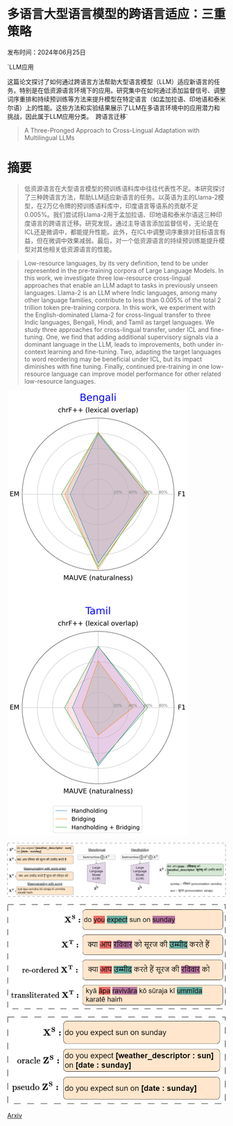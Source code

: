 # 多语言大型语言模型的跨语言适应：三重策略

发布时间：2024年06月25日

`LLM应用

这篇论文探讨了如何通过跨语言方法帮助大型语言模型（LLM）适应新语言的任务，特别是在低资源语言环境下的应用。研究集中在如何通过添加监督信号、调整词序重排和持续预训练等方法来提升模型在特定语言（如孟加拉语、印地语和泰米尔语）上的性能。这些方法和实验结果展示了LLM在多语言环境中的应用潜力和挑战，因此属于LLM应用分类。` `跨语言迁移`

> A Three-Pronged Approach to Cross-Lingual Adaptation with Multilingual LLMs

# 摘要

> 低资源语言在大型语言模型的预训练语料库中往往代表性不足。本研究探讨了三种跨语言方法，帮助LLM适应新语言的任务。以英语为主的Llama-2模型，在2万亿令牌的预训练语料库中，印度语言等语系的贡献不足$0.005\%$。我们尝试将Llama-2用于孟加拉语、印地语和泰米尔语这三种印度语言的跨语言迁移。研究发现，通过主导语言添加监督信号，无论是在ICL还是微调中，都能提升性能。此外，在ICL中调整词序重排对目标语言有益，但在微调中效果减弱。最后，对一个低资源语言的持续预训练能提升模型对其他相关低资源语言的性能。

> Low-resource languages, by its very definition, tend to be under represented in the pre-training corpora of Large Language Models. In this work, we investigate three low-resource cross-lingual approaches that enable an LLM adapt to tasks in previously unseen languages. Llama-2 is an LLM where Indic languages, among many other language families, contribute to less than $0.005\%$ of the total $2$ trillion token pre-training corpora. In this work, we experiment with the English-dominated Llama-2 for cross-lingual transfer to three Indic languages, Bengali, Hindi, and Tamil as target languages. We study three approaches for cross-lingual transfer, under ICL and fine-tuning. One, we find that adding additional supervisory signals via a dominant language in the LLM, leads to improvements, both under in-context learning and fine-tuning. Two, adapting the target languages to word reordering may be beneficial under ICL, but its impact diminishes with fine tuning. Finally, continued pre-training in one low-resource language can improve model performance for other related low-resource languages.

![多语言大型语言模型的跨语言适应：三重策略](../../../paper_images/2406.17377/spider.png)

![多语言大型语言模型的跨语言适应：三重策略](../../../paper_images/2406.17377/emnlp-Page-5.drawio.png)

![多语言大型语言模型的跨语言适应：三重策略](../../../paper_images/2406.17377/emnlp-Page-3.drawio.png)

![多语言大型语言模型的跨语言适应：三重策略](../../../paper_images/2406.17377/emnlp-Page-2.drawio.png)

[Arxiv](https://arxiv.org/abs/2406.17377)